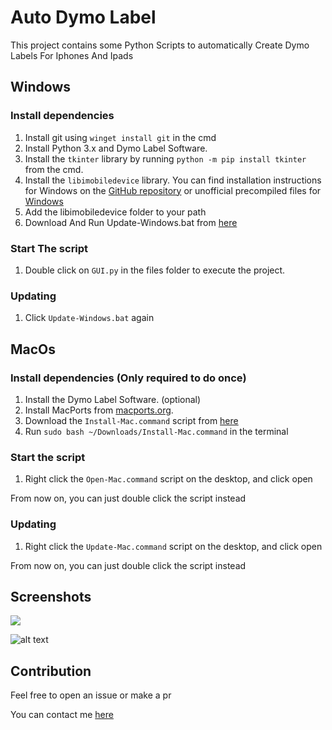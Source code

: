 # Auto Dymo Label

This project contains some Python Scripts to automatically Create Dymo Labels For Iphones And Ipads
 
## Windows

### Install dependencies
1. Install git using `winget install git` in the cmd
2. Install Python 3.x and Dymo Label Software.
3. Install the `tkinter` library by running `python -m pip install tkinter` from the cmd.
4. Install the `libimobiledevice` library. You can find installation instructions for Windows on the [GitHub repository](https://github.com/libimobiledevice/libimobiledevice) or unofficial precompiled files for [Windows](https://github.com/L1ghtmann/libimobiledevice)
5. Add the libimobiledevice folder to your path
6. Download And Run Update-Windows.bat from [here](https://github.com/iwannet/Auto-Dymo-Label/releases/latest)

### Start The script

1. Double click on `GUI.py` in the files folder to execute the project.
### Updating

1. Click `Update-Windows.bat` again

## MacOs


### Install dependencies (Only required to do once)
1. Install the Dymo Label Software. (optional)
2. Install MacPorts from [macports.org](https://www.macports.org/).
3. Download the `Install-Mac.command` script from [here](https://github.com/iwannet/Auto-Dymo-Label/releases/latest/download/Install-Mac.command)
4. Run `sudo bash ~/Downloads/Install-Mac.command` in the terminal

### Start the script

1. Right click the `Open-Mac.command` script on the desktop, and click open

From now on, you can just double click the script instead

### Updating

1. Right click the `Update-Mac.command` script on the desktop, and click open

From now on, you can just double click the script instead


## Screenshots


![](https://github.com/iwannet/Auto-Dymo-Label/blob/main/App.png?raw=true)

![alt text](https://github.com/iwannet/Auto-Dymo-Label/blob/main/Overview.png?raw=true)


## Contribution

Feel free to open an issue or make a pr

You can contact me [here](https://www.iwannet.cc/#contact)
